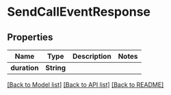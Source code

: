 # SendCallEventResponse

## Properties
Name | Type | Description | Notes
------------ | ------------- | ------------- | -------------
**duration** | **String** |  | 

[[Back to Model list]](../README.md#documentation-for-models) [[Back to API list]](../README.md#documentation-for-api-endpoints) [[Back to README]](../README.md)


